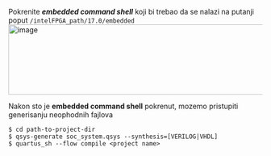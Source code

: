 Pokrenite ***embedded command shell*** koji bi trebao da se nalazi na putanji poput `/intelFPGA_path/17.0/embedded` </br>
<img width="734" height="139" alt="image" src="https://github.com/user-attachments/assets/abd04831-8dca-4be7-848f-ad26d49be9fd" /> </br>

Nakon sto je **embedded command shell** pokrenut, mozemo pristupiti generisanju neophodnih fajlova
```
$ cd path-to-project-dir
$ qsys-generate soc_system.qsys --synthesis=[VERILOG|VHDL]
$ quartus_sh --flow compile <project name>
```
